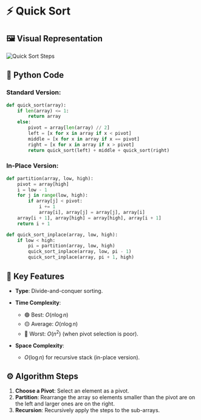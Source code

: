 
# ⚡ Quick Sort

## 🖼️ Visual Representation

![Quick Sort Steps](../../Resources/quicksort.gif)


## 🐍 Python Code
### Standard Version:
```python
def quick_sort(array):
    if len(array) <= 1:
        return array
    else:
        pivot = array[len(array) // 2]
        left = [x for x in array if x < pivot]
        middle = [x for x in array if x == pivot]
        right = [x for x in array if x > pivot]
        return quick_sort(left) + middle + quick_sort(right)
````

### In-Place Version:

```python
def partition(array, low, high):
    pivot = array[high]
    i = low - 1
    for j in range(low, high):
        if array[j] < pivot:
            i += 1
            array[i], array[j] = array[j], array[i]
    array[i + 1], array[high] = array[high], array[i + 1]
    return i + 1

def quick_sort_inplace(array, low, high):
    if low < high:
        pi = partition(array, low, high)
        quick_sort_inplace(array, low, pi - 1)
        quick_sort_inplace(array, pi + 1, high)
```

## 🔑 Key Features

* **Type**: Divide-and-conquer sorting.
* **Time Complexity**:

  * 🟢 Best: $O(n \log n)$
  * 🟡 Average: $O(n \log n)$
  * 🔴 Worst: $O(n^2)$ (when pivot selection is poor).
* **Space Complexity**:

  * $O(\log n)$ for recursive stack (in-place version).

## ⚙️ Algorithm Steps

1. **Choose a Pivot**: Select an element as a pivot.
2. **Partition**: Rearrange the array so elements smaller than the pivot are on the left and larger ones are on the right.
3. **Recursion**: Recursively apply the steps to the sub-arrays.

